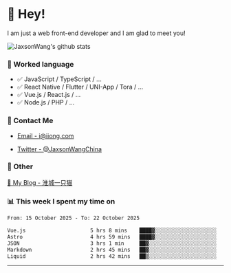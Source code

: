 # 👋 Hey!

I am just a web front-end developer and I am glad to meet you!

![JaxsonWang's github stats](https://github-readme-stats.vercel.app/api?username=JaxsonWang&&show_icons=true&&title_color=1abc9c&&icon_color=1abc9c)


### 📝 Worked language

- ✅ JavaScript / TypeScript / ...
- ✅ React Native / Flutter / UNI-App / Tora / ...
- ✅ Vue.js / React.js / ...
- ✅ Node.js / PHP / ...

### 📮 Contact Me

- [Email - i@iiong.com](mailto:i@iiong.com)

- [Twitter - @JaxsonWangChina](https://twitter.com/JaxsonWangChina)

### 🤪 Other

[📌 My Blog - 淮城一只猫](https://iiong.com)

### 📊 This week I spent my time on

<!--START_SECTION:waka-->

```txt
From: 15 October 2025 - To: 22 October 2025

Vue.js                     5 hrs 8 mins    ████▓░░░░░░░░░░░░░░░░░░░░   18.76 %
Astro                      4 hrs 59 mins   ████▓░░░░░░░░░░░░░░░░░░░░   18.20 %
JSON                       3 hrs 1 min     ██▓░░░░░░░░░░░░░░░░░░░░░░   11.04 %
Markdown                   2 hrs 45 mins   ██▓░░░░░░░░░░░░░░░░░░░░░░   10.09 %
Liquid                     2 hrs 42 mins   ██▒░░░░░░░░░░░░░░░░░░░░░░   09.89 %
```

<!--END_SECTION:waka-->

---
